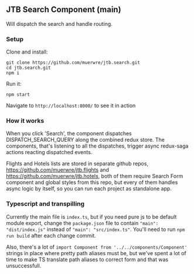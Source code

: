 ## JTB Search Component (main)

Will dispatch the search and handle routing.

### Setup
Clone and install:

```
git clone https://github.com/muerwre/jtb.search.git
cd jtb.search.git
npm i
```

Run it:
```
npm start
```

Navigate to ```http://localhost:8000/``` to see it in action

### How it works
When you click 'Search', the component dispatches DISPATCH_SEARCH_QUERY along the combined redux store. The components,
that's listening to all the dispatches, trigger async redux-saga actions reacting dispatched events.

Flights and Hotels lists are stored in separate github repos, https://github.com/muerwre/jtb.flights and
https://github.com/muerwre/jtb.hotels, both of them require Search Form component and global styles from this repo, 
but every of them handles async logic by itself, so you can run each project as standalone app.   

### Typescript and transpilling
Currently the main file is ```index.ts```, but if you need pure js to be default module export, 
change the ```package.json``` file to contain ```"main": "dist/index.js"``` instead of ```"main": "src/index.ts"```. 
You'll need to run ```npm run build``` after each change commit.

Also, there's a lot of ```import Component from '../../components/Component'``` strings in place where pretty 
path aliases must be, but we've spent a lot of time to make TS translate path aliases to correct form and that was 
unsuccessfull. 
